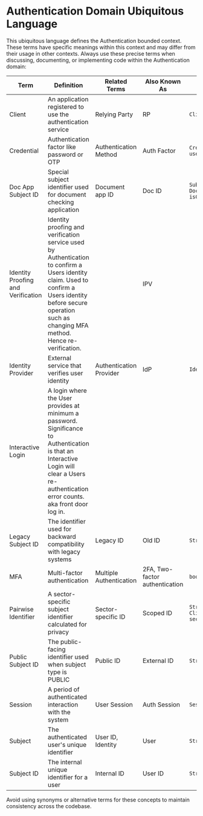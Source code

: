 # Authentication Domain Ubiquitous Language

This ubiquitous language defines the Authentication bounded context. These terms have specific meanings within this context and may differ from their usage in other contexts. Always use these precise terms when discussing, documenting, or implementing code within the Authentication domain:

| Term                               | Definition                                                                                                                                                                                                          | Related Terms           | Also Known As                  | Example Usage                                                                                                                            |
|------------------------------------|---------------------------------------------------------------------------------------------------------------------------------------------------------------------------------------------------------------------|-------------------------|--------------------------------|------------------------------------------------------------------------------------------------------------------------------------------|
| Client                             | An application registered to use the authentication service                                                                                                                                                         | Relying Party           | RP                             | `ClientRegistry client = clientService.getClient(clientId);`                                                                             |
| Credential                         | Authentication factor like password or OTP                                                                                                                                                                          | Authentication Method   | Auth Factor                    | `Credential credential = user.getCredential(CredentialType.PASSWORD);`                                                                   |
| Doc App Subject ID                 | Special subject identifier used for document checking application                                                                                                                                                   | Document app ID         | Doc ID                         | `Subject docAppSubjectId = DocAppSubjectIdHelper.calculateDocAppSubjectId(authRequestParams, isCustomDocAppClaimEnabled, docAppDomain);` |
| Identity Proofing and Verification | Identity proofing and verification service used by Authentication to confirm a Users identity claim.  Used to confirm a Users identity before secure operation such as changing MFA method.  Hence re-verification. |                         | IPV                            |                                                                                                                                          |
| Identity Provider                  | External service that verifies user identity                                                                                                                                                                        | Authentication Provider | IdP                            | `IdentityProvider idp = getIdentityProvider(request);`                                                                                   |
| Interactive Login | A login where the User provides at minimum a password.  Significance to Authentication is that an Interactive Login will clear a Users re-authentication error counts.  aka front door log in.                      |                         |                                |                                                                                                                                          |
| Legacy Subject ID                  | The identifier used for backward compatibility with legacy systems                                                                                                                                                  | Legacy ID               | Old ID                         | `String legacySubjectID = userProfile.getLegacySubjectID();`                                                                             |
| MFA                                | Multi-factor authentication                                                                                                                                                                                         | Multiple Authentication | 2FA, Two-factor authentication | `boolean mfaRequired = session.requiresMfa();`                                                                                           |
| Pairwise Identifier                | A sector-specific subject identifier calculated for privacy                                                                                                                                                         | Sector-specific ID      | Scoped ID                      | `String pairwiseId = ClientSubjectHelper.calculatePairwiseIdentifier(subjectID, sectorHost, salt);`                                      |
| Public Subject ID                  | The public-facing identifier used when subject type is PUBLIC                                                                                                                                                       | Public ID               | External ID                    | `String publicSubjectID = userProfile.getPublicSubjectID();`                                                                             |
| Session                            | A period of authenticated interaction with the system                                                                                                                                                               | User Session            | Auth Session                   | `Session session = sessionService.createSession(user);`                                                                                  |
| Subject                            | The authenticated user's unique identifier                                                                                                                                                                          | User ID, Identity       | User                           | `String subjectId = userProfile.getSubjectID();`                                                                                         |
| Subject ID                         | The internal unique identifier for a user                                                                                                                                                                           | Internal ID             | User ID                        | `String subjectID = userProfile.getSubjectID();`                                                                                         |

Avoid using synonyms or alternative terms for these concepts to maintain consistency across the codebase.